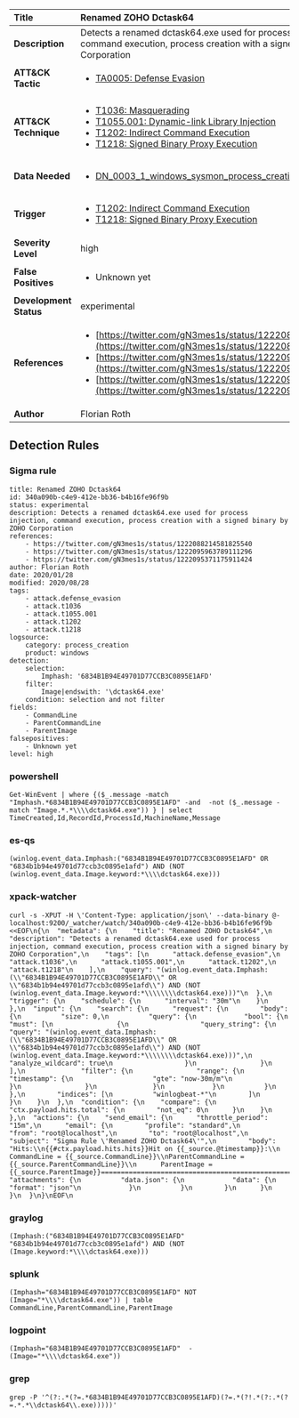 | Title                    | Renamed ZOHO Dctask64       |
|:-------------------------|:------------------|
| **Description**          | Detects a renamed dctask64.exe used for process injection, command execution, process creation with a signed binary by ZOHO Corporation |
| **ATT&amp;CK Tactic**    |  <ul><li>[TA0005: Defense Evasion](https://attack.mitre.org/tactics/TA0005)</li></ul>  |
| **ATT&amp;CK Technique** | <ul><li>[T1036: Masquerading](https://attack.mitre.org/techniques/T1036)</li><li>[T1055.001: Dynamic-link Library Injection](https://attack.mitre.org/techniques/T1055.001)</li><li>[T1202: Indirect Command Execution](https://attack.mitre.org/techniques/T1202)</li><li>[T1218: Signed Binary Proxy Execution](https://attack.mitre.org/techniques/T1218)</li></ul>  |
| **Data Needed**          | <ul><li>[DN_0003_1_windows_sysmon_process_creation](../Data_Needed/DN_0003_1_windows_sysmon_process_creation.md)</li></ul>  |
| **Trigger**              | <ul><li>[T1202: Indirect Command Execution](../Triggers/T1202.md)</li><li>[T1218: Signed Binary Proxy Execution](../Triggers/T1218.md)</li></ul>  |
| **Severity Level**       | high |
| **False Positives**      | <ul><li>Unknown yet</li></ul>  |
| **Development Status**   | experimental |
| **References**           | <ul><li>[https://twitter.com/gN3mes1s/status/1222088214581825540](https://twitter.com/gN3mes1s/status/1222088214581825540)</li><li>[https://twitter.com/gN3mes1s/status/1222095963789111296](https://twitter.com/gN3mes1s/status/1222095963789111296)</li><li>[https://twitter.com/gN3mes1s/status/1222095371175911424](https://twitter.com/gN3mes1s/status/1222095371175911424)</li></ul>  |
| **Author**               | Florian Roth |


## Detection Rules

### Sigma rule

```
title: Renamed ZOHO Dctask64
id: 340a090b-c4e9-412e-bb36-b4b16fe96f9b
status: experimental
description: Detects a renamed dctask64.exe used for process injection, command execution, process creation with a signed binary by ZOHO Corporation
references:
    - https://twitter.com/gN3mes1s/status/1222088214581825540
    - https://twitter.com/gN3mes1s/status/1222095963789111296
    - https://twitter.com/gN3mes1s/status/1222095371175911424
author: Florian Roth
date: 2020/01/28
modified: 2020/08/28
tags:
    - attack.defense_evasion
    - attack.t1036
    - attack.t1055.001
    - attack.t1202
    - attack.t1218
logsource:
    category: process_creation
    product: windows
detection:
    selection:
        Imphash: '6834B1B94E49701D77CCB3C0895E1AFD'
    filter:
        Image|endswith: '\dctask64.exe'
    condition: selection and not filter
fields:
    - CommandLine
    - ParentCommandLine
    - ParentImage
falsepositives:
    - Unknown yet
level: high

```





### powershell
    
```
Get-WinEvent | where {($_.message -match "Imphash.*6834B1B94E49701D77CCB3C0895E1AFD" -and  -not ($_.message -match "Image.*.*\\\\dctask64.exe")) } | select TimeCreated,Id,RecordId,ProcessId,MachineName,Message
```


### es-qs
    
```
(winlog.event_data.Imphash:("6834B1B94E49701D77CCB3C0895E1AFD" OR "6834b1b94e49701d77ccb3c0895e1afd") AND (NOT (winlog.event_data.Image.keyword:*\\\\dctask64.exe)))
```


### xpack-watcher
    
```
curl -s -XPUT -H \'Content-Type: application/json\' --data-binary @- localhost:9200/_watcher/watch/340a090b-c4e9-412e-bb36-b4b16fe96f9b <<EOF\n{\n  "metadata": {\n    "title": "Renamed ZOHO Dctask64",\n    "description": "Detects a renamed dctask64.exe used for process injection, command execution, process creation with a signed binary by ZOHO Corporation",\n    "tags": [\n      "attack.defense_evasion",\n      "attack.t1036",\n      "attack.t1055.001",\n      "attack.t1202",\n      "attack.t1218"\n    ],\n    "query": "(winlog.event_data.Imphash:(\\"6834B1B94E49701D77CCB3C0895E1AFD\\" OR \\"6834b1b94e49701d77ccb3c0895e1afd\\") AND (NOT (winlog.event_data.Image.keyword:*\\\\\\\\dctask64.exe)))"\n  },\n  "trigger": {\n    "schedule": {\n      "interval": "30m"\n    }\n  },\n  "input": {\n    "search": {\n      "request": {\n        "body": {\n          "size": 0,\n          "query": {\n            "bool": {\n              "must": [\n                {\n                  "query_string": {\n                    "query": "(winlog.event_data.Imphash:(\\"6834B1B94E49701D77CCB3C0895E1AFD\\" OR \\"6834b1b94e49701d77ccb3c0895e1afd\\") AND (NOT (winlog.event_data.Image.keyword:*\\\\\\\\dctask64.exe)))",\n                    "analyze_wildcard": true\n                  }\n                }\n              ],\n              "filter": {\n                "range": {\n                  "timestamp": {\n                    "gte": "now-30m/m"\n                  }\n                }\n              }\n            }\n          }\n        },\n        "indices": [\n          "winlogbeat-*"\n        ]\n      }\n    }\n  },\n  "condition": {\n    "compare": {\n      "ctx.payload.hits.total": {\n        "not_eq": 0\n      }\n    }\n  },\n  "actions": {\n    "send_email": {\n      "throttle_period": "15m",\n      "email": {\n        "profile": "standard",\n        "from": "root@localhost",\n        "to": "root@localhost",\n        "subject": "Sigma Rule \'Renamed ZOHO Dctask64\'",\n        "body": "Hits:\\n{{#ctx.payload.hits.hits}}Hit on {{_source.@timestamp}}:\\n      CommandLine = {{_source.CommandLine}}\\nParentCommandLine = {{_source.ParentCommandLine}}\\n      ParentImage = {{_source.ParentImage}}================================================================================\\n{{/ctx.payload.hits.hits}}",\n        "attachments": {\n          "data.json": {\n            "data": {\n              "format": "json"\n            }\n          }\n        }\n      }\n    }\n  }\n}\nEOF\n
```


### graylog
    
```
(Imphash:("6834B1B94E49701D77CCB3C0895E1AFD" "6834b1b94e49701d77ccb3c0895e1afd") AND (NOT (Image.keyword:*\\\\dctask64.exe)))
```


### splunk
    
```
(Imphash="6834B1B94E49701D77CCB3C0895E1AFD" NOT (Image="*\\\\dctask64.exe")) | table CommandLine,ParentCommandLine,ParentImage
```


### logpoint
    
```
(Imphash="6834B1B94E49701D77CCB3C0895E1AFD"  -(Image="*\\\\dctask64.exe"))
```


### grep
    
```
grep -P '^(?:.*(?=.*6834B1B94E49701D77CCB3C0895E1AFD)(?=.*(?!.*(?:.*(?=.*.*\\dctask64\\.exe)))))'
```



